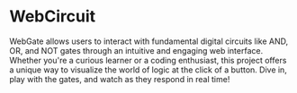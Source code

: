 # WebCircuit

WebGate allows users to interact with fundamental digital circuits like AND, OR, and NOT gates through an intuitive and engaging web interface. Whether you're a curious learner or a coding enthusiast, this project offers a unique way to visualize the world of logic at the click of a button. Dive in, play with the gates, and watch as they respond in real time!
